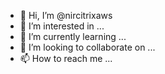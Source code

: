 - 👋 Hi, I’m @nircitrixaws
- 👀 I’m interested in ...
- 🌱 I’m currently learning ...
- 💞️ I’m looking to collaborate on ...
- 📫 How to reach me ...

<!---
nircitrixaws/nircitrixaws is a ✨ special ✨ repository because its `README.md` (this file) appears on your GitHub profile.
You can click the Preview link to take a look at your changes.
--->
